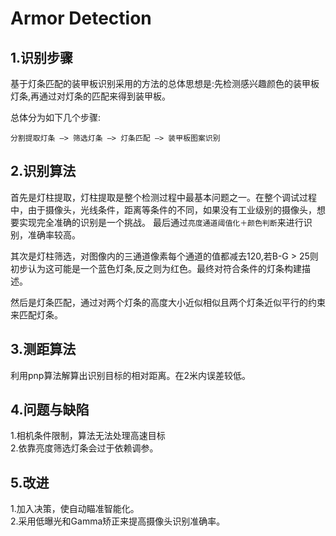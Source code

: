 # Armor Detection</br>
## 1.识别步骤</br>
基于灯条匹配的装甲板识别采用的方法的总体思想是:先检测感兴趣颜色的装甲板灯条,再通过对灯条的匹配来得到装甲板。</br>

总体分为如下几个步骤:</br>

```分割提取灯条 —> 筛选灯条 —> 灯条匹配 —> 装甲板图案识别```

## 2.识别算法</br>
首先是灯柱提取，灯柱提取是整个检测过程中最基本问题之一。在整个调试过程中，由于摄像头，光线条件，距离等条件的不同，如果没有工业级别的摄像头，想要实现完全准确的识别是一个挑战。
最后通过```亮度通道阈值化＋颜色判断```来进行识别，准确率较高。</br>

其次是灯柱筛选，对图像内的三通道像素每个通道的值都减去120,若B-G > 25则初步认为这可能是一个蓝色灯条,反之则为红色。最终对符合条件的灯条构建描述。</br>

然后是灯条匹配，通过对两个灯条的高度大小近似相似且两个灯条近似平行的约束来匹配灯条。</br>

## 3.测距算法</br>
利用pnp算法解算出识别目标的相对距离。在2米内误差较低。</br>

## 4.问题与缺陷</br>
1.相机条件限制，算法无法处理高速目标</br>
2.依靠亮度筛选灯条会过于依赖调参。</br>

## 5.改进</br>
1.加入决策，使自动瞄准智能化。</br>
2.采用低曝光和Gamma矫正来提高摄像头识别准确率。</br>
